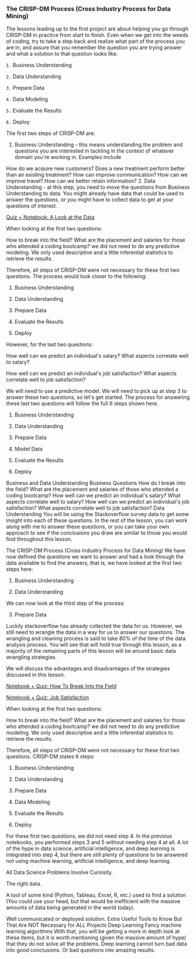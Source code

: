 ### **The CRISP-DM Process (Cross Industry Process for Data Mining)**

The lessons leading up to the first project are about helping you go through CRISP-DM in practice from start to finish. Even when we get into the weeds of coding, try to take a step back and realize what part of the process you are in, and assure that you remember the question you are trying answer and what a solution to that question looks like.

`1.` Business Understanding

`2.` Data Understanding

`3.` Prepare Data

`4.` Data Modeling

`5.` Evaluate the Results

`6.` Deploy

The first two steps of CRISP-DM are:

1. Business Understanding - this means understanding the problem and questions you are interested in tackling in the context of whatever domain you're working in. Examples include

How do we acquire new customers?
Does a new treatment perform better than an existing treatment?
How can improve communication?
How can we improve travel?
How can we better retain information?
2. Data Understanding - at this step, you need to move the questions from Business Understanding to data. You might already have data that could be used to answer the questions, or you might have to collect data to get at your questions of interest.

[Quiz + Notebook: A Look at the Data](https://github.com/chloehuang123/udacity-nano-data-scientist/blob/main/CRISP_DM/A%20Look%20at%20the%20Data.ipynb)


When looking at the first two questions:

How to break into the field?
What are the placement and salaries for those who attended a coding bootcamp?
we did not need to do any predictive modeling. We only used descriptive and a little inferential statistics to retrieve the results.

Therefore, all steps of CRISP-DM were not necessary for these first two questions. The process would look closer to the following:

1. Business Understanding

2. Data Understanding

3. Prepare Data

4. Evaluate the Results

5. Deploy

However, for the last two questions:

How well can we predict an individual's salary? What aspects correlate well to salary?

How well can we predict an individual's job satisfaction? What aspects correlate well to job satisfaction?

We will need to use a predictive model. We will need to pick up at step 3 to answer these two questions, so let's get started. The process for answering these last two questions will follow the full 6 steps shown here.

1. Business Understanding

2. Data Understanding

3. Prepare Data

4. Model Data

5. Evaluate the Results

6. Deploy



Business and Data Understanding
Business Questions
How do I break into the field?
What are the placement and salaries of those who attended a coding bootcamp?
How well can we predict an individual's salary? What aspects correlate well to salary?
How well can we predict an individual's job satisfaction? What aspects correlate well to job satisfaction?
Data Understanding
You will be using the Stackoverflow survey data to get some insight into each of these questions. In the rest of the lesson, you can work along with me to answer these questions, or you can take your own approach to see if the conclusions you draw are similar to those you would find throughout this lesson.

The CRISP-DM Process (Cross Industry Process for Data Mining)
We have now defined the questions we want to answer and had a look through the data available to find the answers, that is, we have looked at the first two steps here:

1. Business Understanding

2. Data Understanding

We can now look at the third step of the process:

3. Prepare Data

Luckily stackoverflow has already collected the data for us. However, we still need to wrangle the data in a way for us to answer our questions. The wrangling and cleaning process is said to take 80% of the time of the data analysis process. You will see that will hold true through this lesson, as a majority of the remaining parts of this lesson will be around basic data wrangling strategies.

We will discuss the advantages and disadvantages of the strategies discussed in this lesson.

[Notebook + Quiz: How To Break Into the Field](https://github.com/chloehuang123/udacity-nano-data-scientist/blob/main/CRISP_DM/How%20To%20Break%20Into%20the%20Field.ipynb)

[Notebook + Quiz: Job Satisfaction](https://github.com/chloehuang123/udacity-nano-data-scientist/blob/main/CRISP_DM/Job%20Satisfaction.ipynb)

When looking at the first two questions:

How to break into the field?
What are the placement and salaries for those who attended a coding bootcamp?
we did not need to do any predictive modeling. We only used descriptive and a little inferential statistics to retrieve the results.

Therefore, all steps of CRISP-DM were not necessary for these first two questions. CRISP-DM states 6 steps:

1. Business Understanding

2. Data Understanding

3. Prepare Data

4. Data Modeling

5. Evaluate the Results

6. Deploy

For these first two questions, we did not need step 4. In the previous notebooks, you performed steps 3 and 5 without needing step 4 at all. A lot of the hype in data science, artificial intelligence, and deep learning is integrated into step 4, but there are still plenty of questions to be answered not using machine learning, artificial intelligence, and deep learning.

All Data Science Problems Involve
Curiosity.

The right data.

A tool of some kind (Python, Tableau, Excel, R, etc.) used to find a solution (You could use your head, but that would be inefficient with the massive amounts of data being generated in the world today).

Well communicated or deployed solution.
Extra Useful Tools to Know But That Are NOT Necessary for ALL Projects
Deep Learning
Fancy machine learning algorithms
With that, you will be getting a more in depth look at these items, but it is worth mentioning (given the massive amount of hype) that they do not solve all the problems. Deep learning cannot turn bad data into good conclusions. Or bad questions into amazing results.


